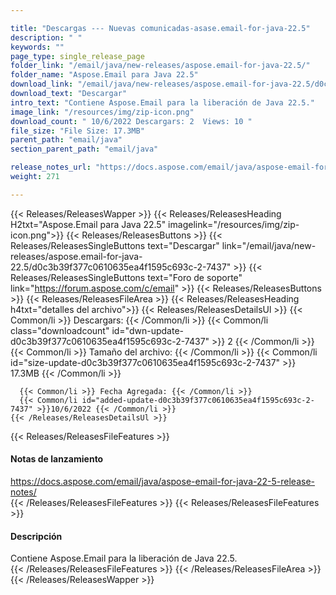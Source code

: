 ```yaml
---

title: "Descargas --- Nuevas comunicadas-asase.email-for-java-22.5"
description: " "
keywords: ""
page_type: single_release_page
folder_link: "/email/java/new-releases/aspose.email-for-java-22.5/"
folder_name: "Aspose.Email para Java 22.5"
download_link: "/email/java/new-releases/aspose.email-for-java-22.5/d0c3b39f377c0610635ea4f1595c693c-2-7437"
download_text: "Descargar"
intro_text: "Contiene Aspose.Email para la liberación de Java 22.5."
image_link: "/resources/img/zip-icon.png"
download_count: " 10/6/2022 Descargars: 2  Views: 10 "
file_size: "File Size: 17.3MB"
parent_path: "email/java"
section_parent_path: "email/java"

release_notes_url: "https://docs.aspose.com/email/java/aspose-email-for-java-22-5-release-notes/"
weight: 271

---
```


{{< Releases/ReleasesWapper >}}
  {{< Releases/ReleasesHeading H2txt="Aspose.Email para Java 22.5" imagelink="/resources/img/zip-icon.png">}}
  {{< Releases/ReleasesButtons >}}
    {{< Releases/ReleasesSingleButtons text="Descargar" link="/email/java/new-releases/aspose.email-for-java-22.5/d0c3b39f377c0610635ea4f1595c693c-2-7437" >}}
    {{< Releases/ReleasesSingleButtons text="Foro de soporte" link="https://forum.aspose.com/c/email" >}}
  {{< Releases/ReleasesButtons >}}
  {{< Releases/ReleasesFileArea >}}
    {{< Releases/ReleasesHeading h4txt="detalles del archivo">}}
    {{< Releases/ReleasesDetailsUl >}}
      {{< Common/li >}} Descargars: {{< /Common/li >}}
      {{< Common/li class="downloadcount" id="dwn-update-d0c3b39f377c0610635ea4f1595c693c-2-7437" >}} 2 {{< /Common/li >}}
      {{< Common/li >}} Tamaño del archivo: {{< /Common/li >}}
      {{< Common/li id="size-update-d0c3b39f377c0610635ea4f1595c693c-2-7437" >}} 17.3MB {{< /Common/li >}}

      {{< Common/li >}} Fecha Agregada: {{< /Common/li >}}
      {{< Common/li id="added-update-d0c3b39f377c0610635ea4f1595c693c-2-7437" >}}10/6/2022 {{< /Common/li >}}
    {{< /Releases/ReleasesDetailsUl >}}

  {{< Releases/ReleasesFileFeatures >}}
      <h4>Notas de lanzamiento</h4><div><a href='https://docs.aspose.com/email/java/aspose-email-for-java-22-5-release-notes/'>https://docs.aspose.com/email/java/aspose-email-for-java-22-5-release-notes/</a></div>
  {{< /Releases/ReleasesFileFeatures >}}
  {{< Releases/ReleasesFileFeatures >}}
      <h4>Descripción</h4><div class="HTMLDescription">Contiene Aspose.Email para la liberación de Java 22.5.</div>
  {{< /Releases/ReleasesFileFeatures >}}
 {{< /Releases/ReleasesFileArea >}}
{{< /Releases/ReleasesWapper >}}


